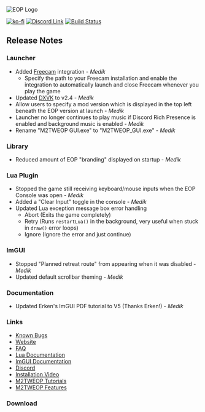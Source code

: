 ![EOP Logo](https://i.imgur.com/jqzoYoQ.png)

[![ko-fi](https://ko-fi.com/img/githubbutton_sm.svg)](https://ko-fi.com/D1D4DZTHG)
[![Discord Link](https://img.shields.io/discord/713369537948549191?color=red&label=Discord&style=for-the-badge)](https://discord.gg/Epqjm8u2WK)
[![Build Status](https://img.shields.io/github/v/release/youneuoy/M2TWEOP-library?label=Download&style=for-the-badge)](#download)

## **Release Notes**

### **Launcher**
- Added [Freecam](https://www.moddb.com/mods/freecam-medieval-2) integration - *Medik*
  - Specify the path to your Freecam installation and enable the integration to automatically launch and close Freecam whenever you play the game
- Updated [DXVK](https://github.com/doitsujin/dxvk/releases/tag/v2.4) to v2.4 - *Medik*
- Allow users to specify a mod version which is displayed in the top left beneath the EOP version at launch - *Medik*
- Launcher no longer continues to play music if Discord Rich Presence is enabled and background music is enabled - *Medik*
- Rename "M2TWEOP GUI.exe" to "M2TWEOP_GUI.exe" - *Medik*

### **Library**
- Reduced amount of EOP "branding" displayed on startup - *Medik*

### **Lua Plugin**
- Stopped the game still receiving keyboard/mouse inputs when the EOP Console was open - *Medik*
- Added a "Clear Input" toggle in the console - *Medik*
- Updated Lua exception message box error handling
  - Abort (Exits the game completely)
  - Retry (Runs `restartLua()` in the background, very useful when stuck in `draw()` error loops)
  - Ignore (Ignore the error and just continue)

### **ImGUI**
- Stopped "Planned retreat route" from appearing when it was disabled - *Medik*
- Updated default scrollbar theming - *Medik*

### **Documentation**
- Updated Erken's ImGUI PDF tutorial to V5 (Thanks Erken!) - *Medik*

### **Links**
- [Known Bugs](https://github.com/youneuoy/M2TWEOP-library/issues/71)
- [Website](https://youneuoy.github.io/M2TWEOP-library/)
- [FAQ](https://youneuoy.github.io/M2TWEOP-library/faq.html)
- [Lua Documentation](https://youneuoy.github.io/M2TWEOP-library/_static/LuaLib/index.html)
- [ImGUI Documentation](https://youneuoy.github.io/M2TWEOP-library/_static/LuaLib/extra/readme_imgui.md.html)
- [Discord](https://discord.gg/Epqjm8u2WK)
- [Installation Video](https://youtu.be/caOiB0NaGGI?t=67)
- [M2TWEOP Tutorials](https://www.youtube.com/playlist?list=PLi6V3nVH22N7ZfjfOuivGKHnNRAlBaTQd)
- [M2TWEOP Features](https://www.youtube.com/playlist?list=PLi6V3nVH22N6R7IGupVDwfyiPm6-d6rlU)

### **Download**

<a id="download"></a>
